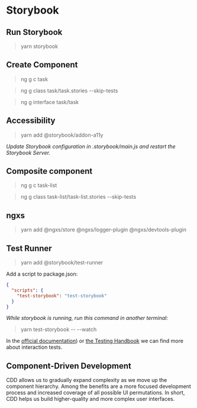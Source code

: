 # Storybook

## Run Storybook

> yarn storybook

## Create Component

> ng g c task

> ng g class task/task.stories --skip-tests

> ng g interface task/task

## Accessibility

> yarn add @storybook/addon-a11y

_Update Storybook configuration in .storybook/main.js and restart the Storybook Server._

## Composite component

> ng g c task-list

> ng g class task-list/task-list.stories --skip-tests

## ngxs

> yarn add @ngxs/store @ngxs/logger-plugin @ngxs/devtools-plugin

## Test Runner

> yarn add @storybook/test-runner

Add a script to package.json:

```json
{
  "scripts": {
    "test-storybook": "test-storybook"
  }
}
```

_While storybook is running, run this command in another terminal:_

> yarn test-storybook -- --watch

In the [official documentation](https://storybook.js.org/docs/angular/writing-tests/interaction-testing)) or [the Testing Handbook](https://storybook.js.org/tutorials/ui-testing-handbook) we can find more about interaction tests.

## Component-Driven Development

CDD allows us to gradually expand complexity as we move up the component hierarchy. Among the benefits are a more focused development process and increased coverage of all possible UI permutations. In short, CDD helps us build higher-quality and more complex user interfaces.
